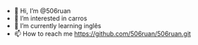 - 👋 Hi, I’m @506ruan
- 👀 I’m interested in carros 
- 🌱 I’m currently learning inglês
- 📫 How to reach me https://github.com/506ruan/506ruan.git
